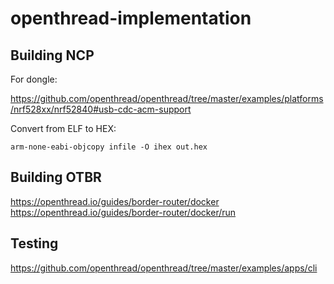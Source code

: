 # openthread-implementation

## Building NCP

For dongle:

https://github.com/openthread/openthread/tree/master/examples/platforms/nrf528xx/nrf52840#usb-cdc-acm-support

Convert from ELF to HEX:

`arm-none-eabi-objcopy infile -O ihex out.hex`

## Building OTBR

https://openthread.io/guides/border-router/docker
https://openthread.io/guides/border-router/docker/run

## Testing

https://github.com/openthread/openthread/tree/master/examples/apps/cli

